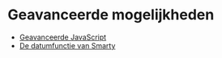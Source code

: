 # Geavanceerde mogelijkheden

* [Geavanceerde JavaScript](./advanced-javascript-conditions)
* [De datumfunctie van Smarty](./using-the-smarty-date-function)
